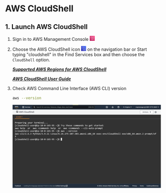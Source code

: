 # AWS CloudShell


## 1. Launch AWS CloudShell

1. Sign in to AWS Management Console <img src="https://github.com/t2yijaeho/AWS-CloudShell/blob/matia/images/AWS%20Management%20Console.png?raw=true" width="16">

2. Choose the AWS CloudShell icon <img src="https://github.com/t2yijaeho/AWS-CloudShell/blob/matia/images/AWS%20CloudShell.png?raw=true" width="16"> on the navigation bar
    or Start typing "cloudshell" in the Find Services box and then choose the `CloudShell` option.

    ***[Supported AWS Regions for AWS CloudShell](https://docs.aws.amazon.com/general/latest/gr/cloudshell.html)***
    
    ***[AWS CloudShell User Guide](https://docs.aws.amazon.com/cloudshell/latest/userguide/working-with-cloudshell.html)***

3. Check AWS Command Line Interface (AWS CLI) version

    ```bash
    aws --version
    ```

    <img src="https://github.com/t2yijaeho/AWS-CloudShell/blob/matia/images/AWS%20CloudShell%20version.png?raw=true">
